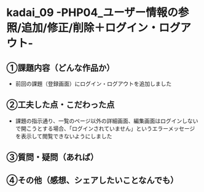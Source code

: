 # kadai_09 -PHP04_ユーザー情報の参照/追加/修正/削除＋ログイン・ログアウト-

## ①課題内容（どんな作品か）
- 前回の課題（登録画面）にログイン・ログアウトを追加しました

## ②工夫した点・こだわった点
- 課題の指示通り、一覧のページ以外の詳細画面、編集画面はログインしないで開こうとする場合、「ログインされていません」というエラーメッセージを表示して閲覧できないようにしました

## ③質問・疑問（あれば）

## ④その他（感想、シェアしたいことなんでも）
